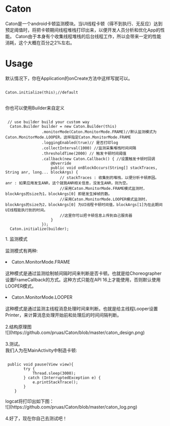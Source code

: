 # Caton
Caton是一个android卡顿监测模块。当UI线程卡顿（得不到执行、无反应）达到预定阈值时，将把卡顿期间线程堆栈打印出来，以便开发人员分析和优化App的性能。
Caton由于本身有个收集线程堆栈的后台线程工作，所以会带来一定的性能消耗，这个大概在百分之2%左右。
# Usage
默认情况下，你在Application的onCreate方法中这样写就可以。
<pre><code>
Caton.initialize(this);//default
</pre></code>
</br >
你也可以使用Builder来自定义
<pre><code>
 // use builder build your custom way
  Caton.Builder builder = new Caton.Builder(this)
                .monitorMode(Caton.MonitorMode.FRAME)//默认监测模式为Caton.MonitorMode.LOOPER，这样指定Caton.MonitorMode.FRAME
                .loggingEnabled(true)// 是否打印log
                .collectInterval(1000) //监测采集堆栈时间间隔
                .thresholdTime(2000) // 触发卡顿时间阈值
                .callback(new Caton.Callback() { //设置触发卡顿时回调
                    @Override
                    public void onBlockOccurs(String[] stackTraces, String anr, long... blockArgs) {
                        // stackTraces : 收集到的堆栈，以便分析卡顿原因。 anr : 如果应用发生ANR，这个就我ANR相关信息，没发生ANR，则为空。 
                        //采用Caton.MonitorMode.FRAME模式监测时，blockArgs的size为1，blockArgs[0] 即是发生掉帧的数。
                        //采用Caton.MonitorMode.LOOPER模式监测时，blockArgs的size为2，blockArgs[0] 为UI线程卡顿时间值，blockArgs[1]为在此期间UI线程能执行到的时间。
                        //这里你可以把卡顿信息上传到自己服务器
                    }
                });
  Caton.initialize(builder);
</pre></code>
1. 监测模式</br>
</br>
监测模式有两种:</br>
</br><li>Caton.MonitorMode.FRAME</li></br>
这种模式是通过监测绘制帧间隔时间来判断是否卡顿。也就是给Choreographer设置FrameCallback的方式。这种方式只能在API 16上才能使用，否则默认使用LOOPER模式。</br>
</br><li>Caton.MonitorMode.LOOPER</li></br>
这种模式是通过监测主线程消息处理时间来判断。也就是给主线程Looper设置Printer，来计算消息处理开始前和处理后的时间间隔判断。
</br>
</br>
2.结构原理图</br>
![](https://github.com/pruas/Caton/blob/master/caton_design.png)
</br>
</br>
3.测试。</br>
我们人为在MainActivity中制造卡顿:</br>
<pre><code>
 public void pause(View view){
        try {
            Thread.sleep(3000);
        } catch (InterruptedException e) {
            e.printStackTrace();
        }
    }
</pre></code>
logcat将打印出如下图：</br>
![](https://github.com/pruas/Caton/blob/master/caton_log.png)
</br>
</br>
4.好了，现在你自己去测试吧！
</br>

